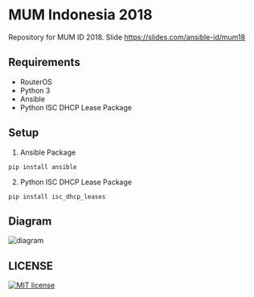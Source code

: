 MUM Indonesia 2018
==================

Repository for MUM ID 2018.
Slide https://slides.com/ansible-id/mum18 

Requirements
-----
- RouterOS
- Python 3
- Ansible
- Python ISC DHCP Lease Package

Setup
-----
1. Ansible Package
```
pip install ansible
```

2. Python ISC DHCP Lease Package
```
pip install isc_dhcp_leases
```

Diagram
-------
![diagram](https://s3.amazonaws.com/media-p.slid.es/uploads/906616/images/5116273/mpls.svg)

LICENSE
-------

[![MIT license](http://img.shields.io/badge/license-MIT-brightgreen.svg)](http://opensource.org/licenses/MIT)

